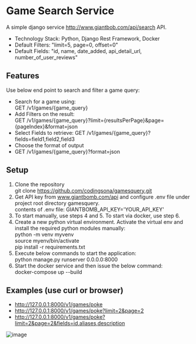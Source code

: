 # Game Search Service

A simple django service http://www.giantbob.com/api/search API.

- Technology Stack: Python, Django Rest Framework, Docker
- Default Filters: "limit=5, page=0, offset=0"
- Default Fields: "id, name, date_added, api_detail_url, number_of_user_reviews"

## Features
Use below end point to search and filter a game query:
- Search for a game using:  
  GET /v1/games/{game_query}
- Add Filters on the result:  
  GET /v1/games/{game_query}?limit={resultsPerPage}&page={pageIndex}&format=json
- Select Fields to retrieve:
  GET /v1/games/{game_query}?fields=field1,field2,field3
- Choose the format of output
- GET /v1/games/{game_query}?format=json

## Setup
1. Clone the repository  
   git clone https://github.com/codingsona/gamesquery.git  
2. Get API key from www.giantbomb.com/api and configure .env file under project root directory gamesquery.   
   contents of .env file:
   GIANTBOMB_API_KEY='YOUR_API_KEY'  
3. To start manually, use steps 4 and 5. To start via docker, use step 6.
4. Create a new python virtual environment. Activate the virtual env and install the required python modules manually:  
   python -m venv myvenv  
   source myenv/bin/activate  
   pip install -r requirements.txt  
5. Execute below commands to start the application:  
   python manage.py runserver 0.0.0.0:8000  
6. Start the docker service and then issue the below command:  
   docker-compose up --build


## Examples (use curl or browser)
- http://127.0.0.1:8000/v1/games/poke
- http://127.0.0.1:8000/v1/games/poke?limit=2&page=2
- http://127.0.0.1:8000/v1/games/poke?limit=2&page=2&fields=id,aliases,description

![image](https://user-images.githubusercontent.com/59982549/123736563-2d13ee00-d856-11eb-8886-88bd9a256ca3.png)



